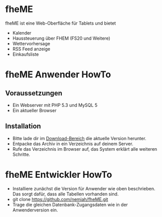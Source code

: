 fheME
=====

fheME ist eine Web-Oberfläche für Tablets und bietet

* Kalender
* Haussteuerung über FHEM (FS20 und Weitere)
* Wettervorhersage
* RSS Feed anzeige
* Einkaufsliste

fheME Anwender HowTo
====================

Voraussetzungen
---------------

* Ein Webserver mit PHP 5.3 und MySQL 5
* Ein aktueller Browser


Installation
------------

* Bitte lade dir im [Download-Bereich](https://github.com/nemiah/fheME/downloads) die aktuelle Version herunter.
* Entpacke das Archiv in ein Verzeichnis auf deinem Server.
* Rufe das Verzeichnis im Browser auf, das System erklärt alle weiteren Schritte.


fheME Entwickler HowTo
======================

* Installiere zunächst die Version für Anwender wie oben beschrieben. Das sorgt dafür, dass alle Tabellen vorhanden sind.
* git clone https://github.com/nemiah/fheME.git
* Trage die gleichen Datenbank-Zugangsdaten wie in der Anwenderversion ein.